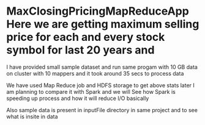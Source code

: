 # MaxClosingPricingMapReduceApp Here we are getting maximum selling price for each and every stock symbol for last 20 years and 
I have provided small sample dataset and run same progam with 10 GB data on cluster 
with 10 mappers and it took around 35 secs to process data

We have used Map Reduce job and HDFS storage to get above stats later I am planning to compare it with Spark and we will
See how Spark is speeding up process and how it will reduce I/O basically

Also sample data is present in inputFile directory in same project and to see what is insite in data
